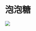 # 泡泡糖


<img src = "https://tzyy-1330068502.cos.ap-beijing.myqcloud.com/a65ddb7aad3369bb9bba756fa7cdeda1.png">
